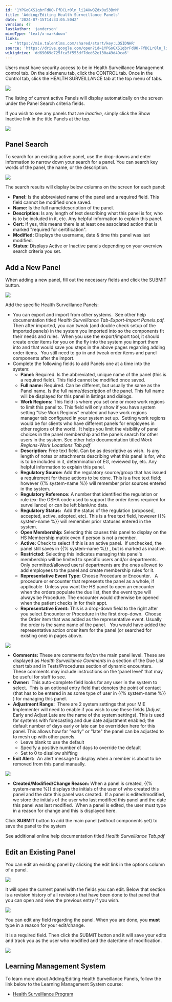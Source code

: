 ```yaml
---
id: '1YPGoGXS1qbrFdUO-FfDCLr0ln_li24Xw8Zdx0u53BnM'
title: 'Adding/Editing Health Surveillance Panels'
date: '2024-07-15T14:33:05.504Z'
version: 47
lastAuthor: 'janderson'
mimeType: 'text/x-markdown'
links:
  - 'https://mie.talentlms.com/shared/start/key:LQSIDNHR'
source: 'https://drive.google.com/open?id=1YPGoGXS1qbrFdUO-FfDCLr0ln_li24Xw8Zdx0u53BnM'
wikigdrive: 'dd69069d725fca5f553df7ded62e130a49d49ca6'
---
```

Users must have security access to be in Health Surveillance Management control tab. On the sidemenu tab, click the CONTROL tab. Once in the Control tab, click the HEALTH SURVEILLANCE tab at the top menu of tabs.

![](../adding-editing-health-surveillance-panels.assets/2438e433ac9318b02ac39205c16153c1.png)

The listing of current active Panels will display automatically on the screen under the Panel Search criteria fields.

If you wish to see any panels that are *inactive*, simply click the Show Inactive link in the title Panels at the top.

![](../adding-editing-health-surveillance-panels.assets/bc61a03766643459a53c622ce275194a.png)

## Panel Search

To search for an existing active panel, use the drop-downs and enter information to narrow down your search for a panel. You can search key words of the panel, the name, or the description.

![](../adding-editing-health-surveillance-panels.assets/0f37b1c107689628fbbf69800a121c8a.png)

The search results will display below columns on the screen for each panel:

* <strong>Panel:</strong> Is the abbreviated name of the panel and a required field. This field cannot be modified once saved.
* <strong>Name:</strong> Is the full name/description of the panel.
* <strong>Description:</strong> Is any length of text describing what this panel is for, who is to be included in it, etc. Any helpful information to explain this panel.
* <strong>Cert:</strong> If yes, this means there is at least one associated action that is marked "required for certification".
* <strong>Modified:</strong> Displays the username, date & time this panel was last modified.
* <strong>Status:</strong> Displays Active or Inactive panels depending on your overview search criteria you set.

## Add a New Panel

When adding a new panel, fill out the necessary fields and click the SUBMIT button.

![](../adding-editing-health-surveillance-panels.assets/964f61df2ef8b0ce3cc8923ef2dc01d3.png)

Add the specific Health Surveillance Panels:

* You can export and import from other systems.  See other help documentation titled <em>Health Surveillance Tab-Export-Import Panels.pdf.</em> Then after imported, you can tweak (and double check setup of the imported panels) in the system you imported into so the components fit their needs and rules.  When you use the export/import tool, it should create order items for you on the fly into the system you import them into and that would save you steps in the above pages regarding adding order items.  You still need to go in and tweak order items and panel components after the import.
* Complete the following fields to add Panels one at a time into the system:
    * <strong>Panel:</strong> Required. Is the abbreviated, unique name of the panel (this is a required field). This field cannot be modified once saved.
    * <strong>Full name:</strong> Required. Can be different, but usually the same as the Panel name. Is the full name/description of the panel. This full name will be displayed for this panel in listings and dialogs.
    * <strong>Work Regions:</strong> This field is where you set one or more work regions to limit this panel to. This field will only show if you have system setting "Use Work Regions" enabled and have work regions manager tab configured in your system set up.  Setting work regions would be for clients who have different panels for employees in other regions of the world.  It helps you limit the visibility of panel choices in the panel membership and the panels search for other users in the system. See other help documentation titled <em>Work Regions-Work Locations Tab.pdf</em>
    * <strong>Description:</strong> Free text field. Can be as descriptive as wish.  Is any length of notes or attachments describing what this panel is for, who is to be included in it, determination of EG, reviewed by, etc. Any helpful information to explain this panel.
    * <strong>Regulatory Source:</strong> Add the regulatory source/group that has issued a requirement for these actions to be done. This is a free text field; however {{% system-name %}} will remember prior sources entered in the system.
    * <strong>Regulatory Reference:</strong> A number that identified the regulation or rule (ex: the OSHA code used to support the order items required for surveillance) or can be left blank/no data.
    * <strong>Regulatory Status:</strong>  Add the status of the regulation (proposed, accepted, active, adopted, etc). This is a free text field, however {{% system-name %}} will remember prior statuses entered in the system.
    * <strong>Open Membership:</strong> Selecting this causes this panel to display on the HS Membership matrix even if person is not a member.
    * <strong>Active:</strong> Check to select if this is an active panel.  If unchecked, the panel still saves in {{% system-name %}} , but is marked as inactive.
    * <strong>Restricted:</strong> Selecting this indicates managing this panel's membership will be limited to specific users and/or departments. Only permitted/allowed users/ departments are the ones allowed to add employees to the panel and create membership rules for it.
    * <strong>Representative Event Type:</strong> Choose Procedure or Encounter.   A procedure or encounter that represents the panel as a whole, if applicable  Unless you want the HS panel to open an encounter when the orders populate the due list, then the event type will always be Procedure. The encounter would otherwise be opened when the patient checks in for their appt.
    * <strong>Representative Event:</strong> This is a drop-down field to the right after you select Encounter or Procedure in the first drop-down.  Choose the Order item that was added as the representative event. Usually the order is the same name of the panel.   You would have added the representative action order item for the panel (or searched for existing one) in pages above.

![](../adding-editing-health-surveillance-panels.assets/062954bdb3bcf4ecf964f01adec72180.png)

* <strong>Comments:</strong> These are comments for/on the main panel level. These are displayed as <em>Health Surveillance Comments</em> in a section of the Due List chart tab and in Tests/Procedures section of dynamic encounters. These comments may include instructions on the ‘panel level' that may be useful for staff to see.
* <strong>Owner:</strong>  This auto-complete field looks for any user in the system to select.  This is an optional entry field that denotes the point of contact (that has to be entered in as some type of user in {{% system-name %}} ) for managing this panel.
* <strong>Adjustment Range:</strong>  There are 2 system settings that your MIE Implementer will need to enable if you wish to use these fields (Adjust Early and Adjust Late are the name of the system settings). This is used for systems with forecasting and due date adjustment enabled; the default number of days early or late can be overridden here for this panel. This allows how far "early" or "late" the panel can be adjusted to to mesh up with other panels.
    * Leave blank to use the default
    * Specify a positive number of days to override the default
    * Set to 0 to disallow shifting
* <strong>Exit Alert:</strong>  An alert message to display when a member is about to be removed from this panel manually.

![](../adding-editing-health-surveillance-panels.assets/429de09bebae4fced27dc53841099a05.png)

* <strong>Created/Modified/Change Reason:</strong> When a panel is created, {{% system-name %}} displays the initials of the user of who created this panel and the date this panel was created.  If a panel is edited/modified, we store the initials of the user who last modified this panel and the date this panel was last modified.  When a panel is edited, the user must type in a reason for change and this is displayed here.

Click **SUBMIT** button to add the main panel (without components yet) to save the panel to the system

See additional online help documentation titled *Health Surveillance Tab.pdf*

## Edit an Existing Panel

You can edit an existing panel by clicking the edit link in the options column of a panel.

![](../adding-editing-health-surveillance-panels.assets/4308306ba8e094541381ae02aa424411.png)

It will open the current panel with the fields you can edit. Below that section is a revision history of all revisions that have been done to that panel that you can open and view the previous entry if you wish.

![](../adding-editing-health-surveillance-panels.assets/ee60e7f54a440ee3f6c167c50415f6d2.png)

You can edit any field regarding the panel. When you are done, you **must** type in a reason for your edit/change.

It is a required field. Then click the SUBMIT button and it will save your edits and track you as the user who modified and the date/time of modification.

![](../adding-editing-health-surveillance-panels.assets/b730b905d95f04265800da0bc3d36515.png)

## Learning Management System

To learn more about Adding/Editing Health Surveillance Panels, follow the link below to the Learning Management System course:

* [Health Surveillance Program](https://mie.talentlms.com/shared/start/key:LQSIDNHR)
